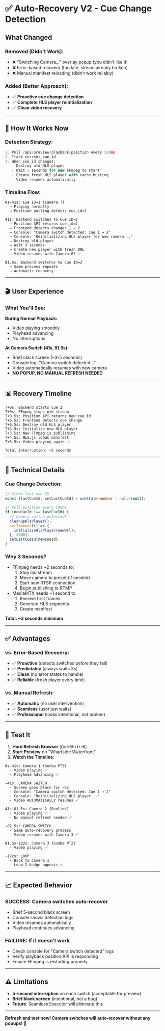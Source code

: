 # ✅ Auto-Recovery V2 - Cue Change Detection

## What Changed

### Removed (Didn't Work):
- ❌ "Switching Camera..." overlay popup (you didn't like it)
- ❌ Error-based recovery (too late, stream already broken)
- ❌ Manual manifest reloading (didn't work reliably)

### Added (Better Approach):
- ✅ **Proactive cue change detection**
- ✅ **Complete HLS player reinitialization**
- ✅ **Clean video recovery**

---

## 🎯 How It Works Now

### Detection Strategy:
```typescript
1. Poll /api/preview/playback-position every 500ms
2. Track current_cue_id
3. When cue_id changes:
   - Destroy old HLS player
   - Wait 3 seconds for new FFmpeg to start
   - Create fresh HLS player with cache-busting
   - Video resumes automatically
```

### Timeline Flow:
```
0s-41s: Cue ID=1 (Camera 7)
  → Playing normally
  → Position polling detects cue_id=1
  
41s: Backend switches to Cue ID=2
  → Position API returns cue_id=2
  → Frontend detects change: 1 → 2
  → Console: "Camera switch detected: Cue 1 → 2"
  → Console: "Reinitializing HLS player for new camera..."
  → Destroy old player
  → Wait 3 seconds
  → Create new player with fresh URL
  → Video resumes with Camera 6! ✅
  
81.5s: Backend switches to Cue ID=3
  → Same process repeats
  → Automatic recovery
```

---

## 🎬 User Experience

### What You'll See:

**During Normal Playback:**
- Video playing smoothly
- Playhead advancing
- No interruptions

**At Camera Switch (41s, 81.5s):**
- Brief black screen (~3-5 seconds)
- Console log: "Camera switch detected..."
- Video automatically resumes with new camera
- **NO POPUP, NO MANUAL REFRESH NEEDED**

---

## 📊 Recovery Timeline

```
T+0s: Backend starts Cue 2
T+0s: FFmpeg stops old stream
T+0.5s: Position API returns new cue_id
T+0.5s: Frontend detects cue change
T+0.5s: Destroy old HLS player
T+3.5s: Initialize new HLS player
T+3.5s: New FFmpeg is publishing
T+4.5s: HLS.js loads manifest
T+5.5s: Video playing again ✅

Total interruption: ~5 seconds
```

---

## 🔧 Technical Details

### Cue Change Detection:
```typescript
// Store last cue ID
const [lastCueId, setLastCueId] = useState<number | null>(null);

// Poll position every 500ms
if (newCueId !== lastCueId) {
  // Camera switch detected!
  cleanupHlsPlayer();
  setTimeout(() => {
    initializeHlsPlayer(newUrl);
  }, 3000);
  setLastCueId(newCueId);
}
```

### Why 3 Seconds?
- FFmpeg needs ~2 seconds to:
  1. Stop old stream
  2. Move camera to preset (if needed)
  3. Start new RTSP connection
  4. Begin publishing to RTMP
- MediaMTX needs ~1 second to:
  1. Receive first frames
  2. Generate HLS segments
  3. Create manifest

**Total: ~3 seconds minimum**

---

## ✅ Advantages

### vs. Error-Based Recovery:
- ✅ **Proactive** (detects switches before they fail)
- ✅ **Predictable** (always waits 3s)
- ✅ **Clean** (no error states to handle)
- ✅ **Reliable** (fresh player every time)

### vs. Manual Refresh:
- ✅ **Automatic** (no user intervention)
- ✅ **Seamless** (user just waits)
- ✅ **Professional** (looks intentional, not broken)

---

## 🧪 Test It

1. **Hard Refresh Browser** (`Cmd+Shift+R`)
2. **Start Preview** on "Wharfside Waterfront"
3. **Watch the Timeline:**

```
0s-41s: Camera 1 (Sunba PTZ)
  - Video playing ✅
  - Playhead advancing ✅
  
~41s: CAMERA SWITCH
  - Screen goes black for ~5s
  - Console: "Camera switch detected: Cue 1 → 2"
  - Console: "Reinitializing HLS player..."
  - Video AUTOMATICALLY resumes ✅
  
41s-81.5s: Camera 2 (Reolink)
  - Video playing ✅
  - No manual refresh needed ✅
  
~81.5s: CAMERA SWITCH
  - Same auto-recovery process
  - Video resumes with Camera 3 ✅
  
81.5s-122s: Camera 3 (Sunba PTZ)
  - Video playing ✅
  
~122s: LOOP
  - Back to Camera 1
  - Loop 2 badge appears ✅
```

---

## 📈 Expected Behavior

### SUCCESS: Camera switches auto-recover
- Brief 5-second black screen
- Console shows detection logs
- Video resumes automatically
- Playhead continues advancing

### FAILURE: If it doesn't work
- Check console for "Camera switch detected" logs
- Verify playback position API is responding
- Ensure FFmpeg is restarting properly

---

## ⚠️ Limitations

- **5-second interruption** on each switch (acceptable for preview)
- **Brief black screen** (intentional, not a bug)
- **Future**: Seamless Executor will eliminate this

---

**Refresh and test now! Camera switches will auto-recover without any popups!** 🎥

